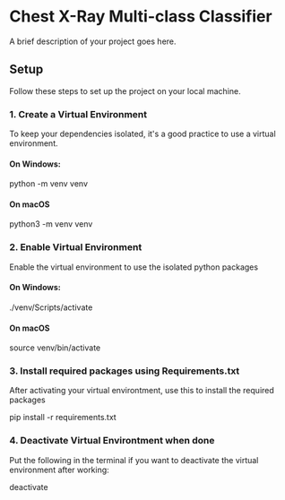 # Chest X-Ray Multi-class Classifier
A brief description of your project goes here.

## Setup
Follow these steps to set up the project on your local machine.

### 1. Create a Virtual Environment
To keep your dependencies isolated, it's a good practice to use a virtual environment.
#### On Windows:
python -m venv venv
#### On macOS
python3 -m venv venv


### 2. Enable Virtual Environment
Enable the virtual environment to use the isolated python packages
#### On Windows:
./venv/Scripts/activate
#### On macOS
source venv/bin/activate


### 3. Install required packages using Requirements.txt
After activating your virtual environtment, use this to install the required packages

pip install -r requirements.txt


### 4. Deactivate Virtual Environtment when done
Put the following in the terminal if you want to deactivate the virtual environment after working:

deactivate